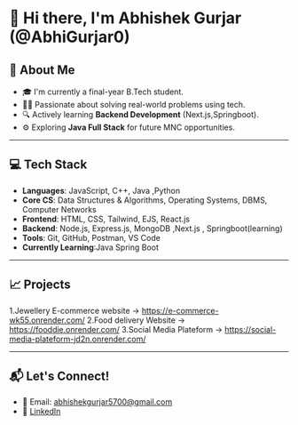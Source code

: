 # 👋 Hi there, I'm Abhishek Gurjar (@AbhiGurjar0)

## 🚀 About Me

- 🎓 I'm currently a final-year B.Tech student.
- 👨‍💻 Passionate about solving real-world problems using tech.
- 🔍 Actively learning **Backend Development** (Next.js,Springboot).
- ⚙️ Exploring **Java Full Stack** for future MNC opportunities.


---

## 💻 Tech Stack

- **Languages**: JavaScript, C++, Java ,Python
- **Core CS**: Data Structures & Algorithms, Operating Systems, DBMS, Computer Networks
- **Frontend**: HTML, CSS, Tailwind, EJS, React.js
- **Backend**: Node.js, Express.js, MongoDB ,Next.js , Springboot(learning)
- **Tools**: Git, GitHub, Postman, VS Code
- **Currently Learning**:Java Spring Boot

---
## 📈 Projects

1.Jewellery E-commerce website ->   https://e-commerce-wk55.onrender.com/ 
2.Food delivery Website ->          https://fooddie.onrender.com/
3.Social Media Plateform ->         https://social-media-plateform-jd2n.onrender.com/

---

## 📬 Let's Connect!
- 📧 Email: abhishekgurjar5700@gmail.com
- 🔗 [LinkedIn](https://www.linkedin.com/in/abhigurjar0/)



